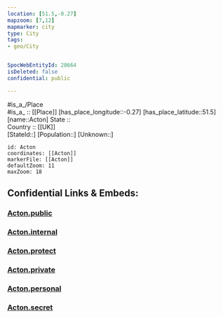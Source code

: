 ```yaml
---
location: [51.5,-0.27] 
mapzoom: [7,12] 
mapmarker: city 
type: City
tags:
- geo/City


SpocWebEntityId: 28664
isDeleted: false
confidential: public

---
```

#is_a_/Place  
#is_a_ :: [[Place]] 
[has_place_longitude::-0.27] 
[has_place_latitude::51.5] 
[name::Acton] 
State ::  
Country :: [[UK]]  
[StateId::] 
[Population::] 
[Unknown::] 


```leaflet
id: Acton
coordinates: [[Acton]] 
markerFile: [[Acton]] 
defaultZoom: 11 
maxZoom: 18
```


## Confidential Links & Embeds: 

### [Acton.public](/_public/\Earth\Continent\Europe\Europe~North\UK\England\Regions~England\London,Greater\cities~GreaterLondon\EalingActon.public.md) 

### [Acton.internal](/_internal/\Earth\Continent\Europe\Europe~North\UK\England\Regions~England\London,Greater\cities~GreaterLondon\EalingActon.internal.md) 

### [Acton.protect](/_protect/\Earth\Continent\Europe\Europe~North\UK\England\Regions~England\London,Greater\cities~GreaterLondon\EalingActon.protect.md) 

### [Acton.private](/_private/\Earth\Continent\Europe\Europe~North\UK\England\Regions~England\London,Greater\cities~GreaterLondon\EalingActon.private.md) 

### [Acton.personal](/_personal/\Earth\Continent\Europe\Europe~North\UK\England\Regions~England\London,Greater\cities~GreaterLondon\EalingActon.personal.md) 

### [Acton.secret](/_secret/\Earth\Continent\Europe\Europe~North\UK\England\Regions~England\London,Greater\cities~GreaterLondon\EalingActon.secret.md)

